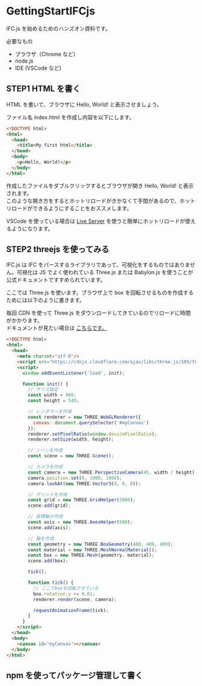 # GettingStartIFCjs

IFC.js を始めるためのハンズオン資料です。

必要なもの

- ブラウザ（Chrome など）
- node.js
- IDE (VSCode など)

## STEP1 HTML を書く

HTML を書いて、ブラウザに Hello, World! と表示させましょう。

ファイル名 index.html を作成し内容を以下にします。

```html
<!DOCTYPE html>
<html>
  <head>
    <title>My first html</title>
  </head>
  <body>
    <p>Hello, World!</p>
  </body>
</html>
```

作成したファイルをダブルクリックするとブラウザが開き Hello, World! と表示されます。  
このような開き方をするとホットリロードがきかなくて手間があるので、ホットリロードができるようにすることをおススメします。

VSCode を使っている場合は [Live Server](https://marketplace.visualstudio.com/items?itemName=ritwickdey.LiveServer) を使うと簡単にホットリロードが使えるようになります。

## STEP2 threejs を使ってみる

IFC.js は IFC をパースするライブラリであって、可視化をするものではありません。可視化は JS でよく使われている Three.js または Babylon.js を使うことが公式ドキュメントですすめられています。

ここでは Three.js を使います。ブラウザ上で box を回転させるものを作成するためには以下のように書きます。

毎回 CDN を使って Three.js をダウンロードしてきているのでリロードに時間がかかります。  
ドキュメントが見たい場合は [こちらです。](https://threejs.org/docs/index.html#manual/en/introduction/Creating-a-scene)

```html
<!DOCTYPE html>
<html>
  <head>
    <meta charset="utf-8"/>
    <script src="https://cdnjs.cloudflare.com/ajax/libs/three.js/105/three.min.js"></script>
    <script>
      window.addEventListener('load', init);

      function init() {
        // サイズ指定
        const width = 960;
        const height = 540;

        // レンダラーを作成
        const renderer = new THREE.WebGLRenderer({
          canvas: document.querySelector('#myCanvas')
        });
        renderer.setPixelRatio(window.devicePixelRatio);
        renderer.setSize(width, height);

        // シーンを作成
        const scene = new THREE.Scene();

        // カメラを作成
        const camera = new THREE.PerspectiveCamera(45, width / height);
        camera.position.set(0, 1000, 1000);
        camera.lookAt(new THREE.Vector3(0, 0, 0));

        // グリッドを作成
        const grid = new THREE.GridHelper(2000);
        scene.add(grid);

        // 座標軸の作成
        const axis = new THREE.AxesHelper(500);
        scene.add(axis);

        // 箱を作成
        const geometry = new THREE.BoxGeometry(400, 400, 400);
        const material = new THREE.MeshNormalMaterial();
        const box = new THREE.Mesh(geometry, material);
        scene.add(box);

        tick();

        function tick() {
          // ここでboxを回転させている
          box.rotation.y += 0.01;
          renderer.render(scene, camera);

          requestAnimationFrame(tick);
        }
      }
    </script>
  </head>
  <body>
    <canvas id="myCanvas"></canvas>
  </body>
</html>
```

## npm を使ってパッケージ管理して書く